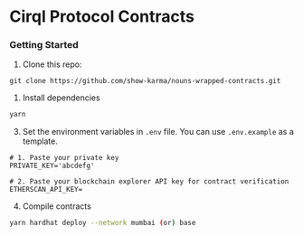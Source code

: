 # Cirql Protocol Contracts
<!-- GETTING STARTED -->

### Getting Started    
1. Clone this repo:
```
git clone https://github.com/show-karma/nouns-wrapped-contracts.git
``` 
 
1. Install dependencies
```sh
yarn
``` 

3. Set the environment variables in `.env` file. You can use `.env.example` as a template.

```
# 1. Paste your private key
PRIVATE_KEY='abcdefg'

# 2. Paste your blockchain explorer API key for contract verification
ETHERSCAN_API_KEY=
``` 
4. Compile contracts
```sh
yarn hardhat deploy --network mumbai (or) base
```

